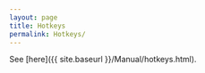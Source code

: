 ```yaml
---
layout: page
title: Hotkeys
permalink: Hotkeys/
---
```


See [here]({{ site.baseurl }}/Manual/hotkeys.html).